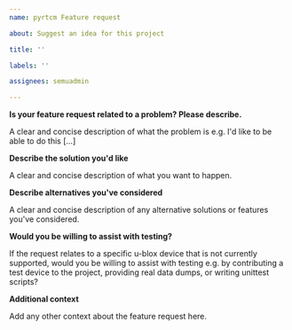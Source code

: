 ```yaml
---
name: pyrtcm Feature request

about: Suggest an idea for this project

title: ''

labels: ''

assignees: semuadmin

---
```


**Is your feature request related to a problem? Please describe.**

A clear and concise description of what the problem is e.g. I'd like to be able to do this [...]

**Describe the solution you'd like**

A clear and concise description of what you want to happen.

**Describe alternatives you've considered**

A clear and concise description of any alternative solutions or features you've considered.

**Would you be willing to assist with testing?**

If the request relates to a specific u-blox device that is not currently supported, would you be 
willing to assist with testing e.g. by contributing a test device to the project, providing real data dumps, or writing unittest scripts?

**Additional context**

Add any other context about the feature request here.
